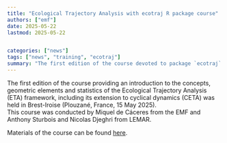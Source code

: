 ```yaml
---
title: "Ecological Trajectory Analysis with ecotraj R package course"
authors: ["emf"]
date: 2025-05-22
lastmod: 2025-05-22


categories: ["news"]
tags: ["news", "training", "ecotraj"]
summary: "The first edition of the course devoted to package `ecotraj` and Ecological Trajectory Analysis was held in Brest-Iroise (Plouzané, France) (13 May, 2025)."  
---
```


The first edition of the course providing an introduction to the concepts,
geometric elements and statistics of the Ecological Trajectory Analysis (ETA)
framework, including its extension to cyclical dynamics (CETA) was held in
Brest-Iroise (Plouzané, France, 15 May 2025).  
This course was conducted by Miquel de Cáceres from the EMF and Anthony Sturbois
and Nicolas Djeghri from LEMAR.

Materials of the course can be found
[here](https://emf.creaf.cat/training/ecotraj_course/).